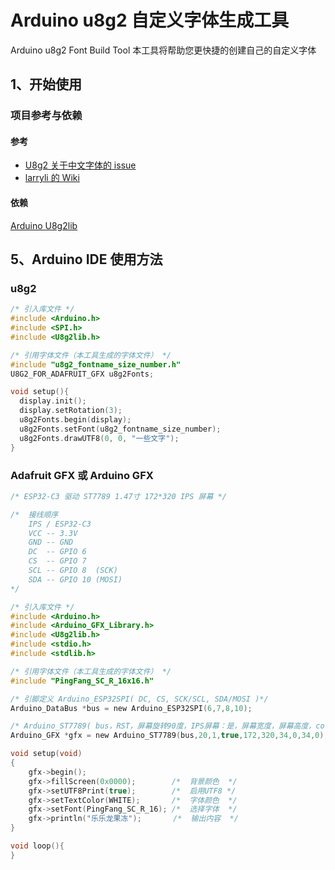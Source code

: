 # Arduino u8g2 自定义字体生成工具
Arduino u8g2 Font Build Tool
本工具将帮助您更快捷的创建自己的自定义字体

## 1、开始使用
### 项目参考与依赖
#### 参考
- [U8g2 关于中文字体的 issue](https://github.com/olikraus/u8g2/issues/710)
- [larryli 的 Wiki](https://github.com/larryli/u8g2_wqy/wiki/CustomFont)
#### 依赖
[Arduino U8g2lib](https://github.com/olikraus/u8g2)

## 5、Arduino IDE 使用方法
### u8g2
```c
/* 引入库文件 */
#include <Arduino.h>
#include <SPI.h>
#include <U8g2lib.h>

/* 引用字体文件（本工具生成的字体文件） */
#include "u8g2_fontname_size_number.h" 
U8G2_FOR_ADAFRUIT_GFX u8g2Fonts;

void setup(){
  display.init();
  display.setRotation(3);    
  u8g2Fonts.begin(display); 
  u8g2Fonts.setFont(u8g2_fontname_size_number);
  u8g2Fonts.drawUTF8(0, 0, "一些文字");
}
```
### Adafruit GFX 或 Arduino GFX
```c
/* ESP32-C3 驱动 ST7789 1.47寸 172*320 IPS 屏幕 */

/*  接线顺序
    IPS / ESP32-C3
    VCC -- 3.3V
    GND -- GND
    DC  -- GPIO 6 
    CS  -- GPIO 7
    SCL -- GPIO 8  (SCK)
    SDA -- GPIO 10 (MOSI)
*/

/* 引入库文件 */
#include <Arduino.h>
#include <Arduino_GFX_Library.h>
#include <U8g2lib.h>
#include <stdio.h>
#include <stdlib.h>

/* 引用字体文件（本工具生成的字体文件） */
#include "PingFang_SC_R_16x16.h"

/* 引脚定义 Arduino_ESP32SPI( DC, CS, SCK/SCL, SDA/MOSI )*/
Arduino_DataBus *bus = new Arduino_ESP32SPI(6,7,8,10);

/* Arduino_ST7789( bus，RST，屏幕旋转90度，IPS屏幕：是，屏幕宽度，屏幕高度，col_offset1，col_rowset1，col_offset2，col_rowset2 */
Arduino_GFX *gfx = new Arduino_ST7789(bus,20,1,true,172,320,34,0,34,0);

void setup(void)
{   
    gfx->begin();
    gfx->fillScreen(0x0000);        /*  背景颜色  */
    gfx->setUTF8Print(true);        /*  启用UTF8 */
    gfx->setTextColor(WHITE);       /*  字体颜色  */
    gfx->setFont(PingFang_SC_R_16); /*  选择字体  */
    gfx->println("乐乐龙果冻");       /*  输出内容  */
}

void loop(){
}

```

